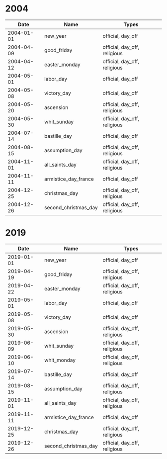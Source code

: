 # 2004

| Date       | Name                 | Types                        |
|------------|----------------------|------------------------------|
| 2004-01-01 | new_year             | official, day_off            |
| 2004-04-09 | good_friday          | official, day_off, religious |
| 2004-04-12 | easter_monday        | official, day_off, religious |
| 2004-05-01 | labor_day            | official, day_off            |
| 2004-05-08 | victory_day          | official, day_off            |
| 2004-05-20 | ascension            | official, day_off, religious |
| 2004-05-30 | whit_sunday          | official, day_off, religious |
| 2004-07-14 | bastille_day         | official, day_off            |
| 2004-08-15 | assumption_day       | official, day_off, religious |
| 2004-11-01 | all_saints_day       | official, day_off, religious |
| 2004-11-11 | armistice_day_france | official, day_off            |
| 2004-12-25 | christmas_day        | official, day_off, religious |
| 2004-12-26 | second_christmas_day | official, day_off, religious |

# 2019

| Date       | Name                 | Types                        |
|------------|----------------------|------------------------------|
| 2019-01-01 | new_year             | official, day_off            |
| 2019-04-19 | good_friday          | official, day_off, religious |
| 2019-04-22 | easter_monday        | official, day_off, religious |
| 2019-05-01 | labor_day            | official, day_off            |
| 2019-05-08 | victory_day          | official, day_off            |
| 2019-05-30 | ascension            | official, day_off, religious |
| 2019-06-09 | whit_sunday          | official, day_off, religious |
| 2019-06-10 | whit_monday          | official, day_off, religious |
| 2019-07-14 | bastille_day         | official, day_off            |
| 2019-08-15 | assumption_day       | official, day_off, religious |
| 2019-11-01 | all_saints_day       | official, day_off, religious |
| 2019-11-11 | armistice_day_france | official, day_off            |
| 2019-12-25 | christmas_day        | official, day_off, religious |
| 2019-12-26 | second_christmas_day | official, day_off, religious |

